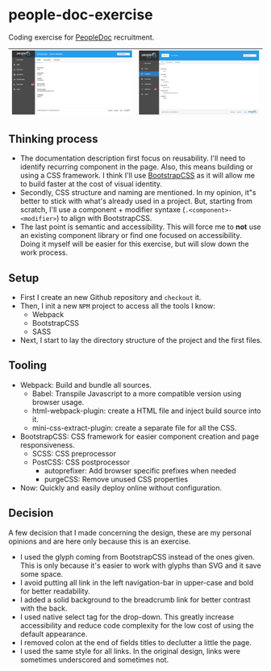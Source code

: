 # people-doc-exercise

Coding exercise for [PeopleDoc](https://www.people-doc.com/) recruitment.

| ![Expected](./media/html-css-technical-exercise.png) | ![Result](./media/result.png) |
| --- | --- |

## Thinking process

 - The documentation description first focus on reusability. I'll need to identify recurring component in the page.
 Also, this means building or using a CSS framework. I think I'll use [BootstrapCSS](https://getbootstrap.com/) as it will allow me to build faster at the cost of visual identity.
 - Secondly, CSS structure and naming are mentioned. In my opinion, it"s better to stick with what's already used in a project.
 But, starting from scratch, I'll use a component + modifier syntaxe (`.<component>-<modifier>`) to align with BootstrapCSS.
 - The last point is semantic and accessibility. This will force me to **not** use an existing component library or find one focused on accessibility.
 Doing it myself will be easier for this exercise, but will slow down the work process.


## Setup

 - First I create an new Github repository and `checkout` it.
 - Then, I init a new `NPM` project to access all the tools I know:
    - Webpack
    - BootstrapCSS
    - SASS
 - Next, I start to lay the directory structure of the project and the first files.


## Tooling

 - Webpack: Build and bundle all sources.
    - Babel: Transpile Javascript to a more compatible version using browser usage.
    - html-webpack-plugin: create a HTML file and inject build source into it.
    - mini-css-extract-plugin: create a separate file for all the CSS.
 - BootstrapCSS: CSS framework for easier component creation and page responsiveness.
    - SCSS: CSS preprocessor
    - PostCSS: CSS postprocessor
        - autoprefixer: Add browser specific prefixes when needed
        - purgeCSS: Remove unused CSS properties
 - Now: Quickly and easily deploy online without configuration.


## Decision

A few decision that I made concerning the design, these are my personal opinions and are here only because this is an exercise.

 - I used the glyph coming from BootstrapCSS instead of the ones given.
 This is only because it's easier to work with glyphs than SVG and it save some space.
 - I avoid putting all link in the left navigation-bar in upper-case and bold for better readability.
 - I added a solid background to the breadcrumb link for better contrast with the back.
 - I used native select tag for the drop-down.
 This greatly increase accessibility and reduce code complexity for the low cost of using the default appearance.
 - I removed colon at the end of fields titles to declutter a little the page.
 - I used the same style for all links. In the original design, links were sometimes underscored and sometimes not.
